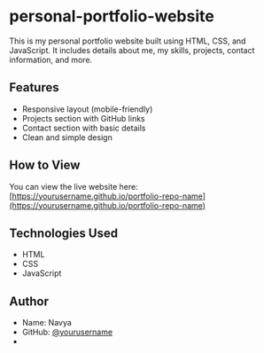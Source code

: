 # personal-portfolio-website

This is my personal portfolio website built using HTML, CSS, and JavaScript. It includes details about me, my skills, projects, contact information, and more.

## Features

- Responsive layout (mobile-friendly)
- Projects section with GitHub links
- Contact section with basic details
- Clean and simple design

## How to View

You can view the live website here:  
[https://yourusername.github.io/portfolio-repo-name](https://yourusername.github.io/portfolio-repo-name)

## Technologies Used

- HTML
- CSS
- JavaScript

## Author

- Name: Navya
- GitHub: [@yourusername](https://github.com/yourusername)
-
